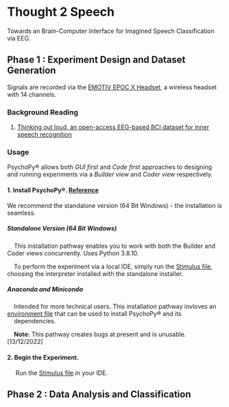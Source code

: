 # Thought 2 Speech
Towards an Brain-Computer Interface for Imagined Speech Classification via EEG. 
## Phase 1 : Experiment Design and Dataset Generation
Signals are recorded via the [EMOTIV EPOC X Headset](https://www.emotiv.com/epoc-x/), a wireless headset with 14 channels.

### Background Reading
1. [Thinking out loud, an open-access EEG-based BCI dataset for inner speech recognition](https://www.nature.com/articles/s41597-022-01147-2)

### Usage
PsychoPy® allows both *GUI* *first* and *Code* *first* approaches to designing and running experiments via a *Builder view* and *Coder view* respectively.


#### 1. Install PsychoPy®. [**Reference**](https://www.psychopy.org/download.html#pip-install)
We recommend the standalone version (64 Bit Windows) - the installation is seamless. 
##### Standalone Version (64 Bit Windows)

&nbsp;&nbsp;&nbsp;&nbsp;This installation pathway enables you to work with both the Builder and Coder views concurrently. Uses Python 3.8.10.

&nbsp;&nbsp;&nbsp;&nbsp;To perform the experiment via a local IDE, simply run the [Stimulus file](https://github.com/armaanchowfin/Thought2Speech/blob/main/Experiment%20Protocol%20-%20Pyschopy/stimuli_psycho.py), choosing the interpreter installed with the standalone installer.

##### Anaconda and Miniconda
&nbsp;&nbsp;&nbsp;&nbsp;Intended for more technical users. This installation pathway invloves an [environment file]() that can be used to install PsychoPy® and its &nbsp;&nbsp;&nbsp;&nbsp;dependencies. 

&nbsp;&nbsp;&nbsp;&nbsp;**Note:** This pathway creates bugs at present and is unusable. [13/12/2022] 

 
#### 2. Begin the Experiment.
&nbsp;&nbsp;&nbsp;&nbsp; Run the [Stimulus file](https://github.com/armaanchowfin/Thought2Speech/blob/main/Experiment%20Protocol%20-%20Pyschopy/stimuli_psycho.py) in your IDE.

## Phase 2 : Data Analysis and Classification
